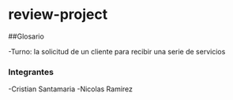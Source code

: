 # review-project

##Glosario

-Turno: la solicitud de un cliente para recibir una serie de servicios 

### Integrantes

-Cristian Santamaria
-Nicolas Ramirez

